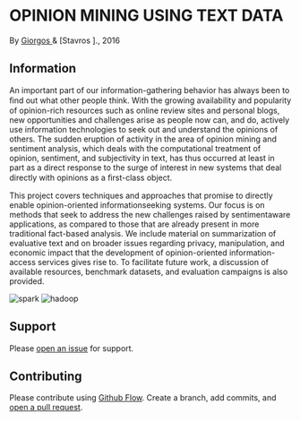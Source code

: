 # OPINION MINING USING TEXT DATA 

By [Giorgos ](https://gr.linkedin.com/in/george-zafaras-ab71a451) & [Stavros ]., 2016        

## Information

An important part of our information-gathering behavior has always been to ﬁnd out what other people think. With the growing availability and popularity of opinion-rich resources such as online review sites and personal blogs, new opportunities and challenges arise as people now can, and do, actively use information technologies to seek out and understand the opinions of others. The sudden eruption of activity in the area of opinion mining and sentiment analysis, which deals with the computational treatment of opinion, sentiment, and subjectivity in text, has thus occurred at least in part as a direct response to the surge of interest in new systems that deal directly with opinions as a ﬁrst-class object.

This project covers techniques and approaches that promise to directly enable opinion-oriented informationseeking systems. Our focus is on methods that seek to address the new challenges raised by sentimentaware applications, as compared to those that are already present in more traditional fact-based analysis. We include material on summarization of evaluative text and on broader issues regarding privacy, manipulation, and economic impact that the development of opinion-oriented information-access services gives rise to. To facilitate future work, a discussion of available resources, benchmark datasets, and evaluation campaigns is also provided.

![spark](https://media.licdn.com/mpr/mpr/AAEAAQAAAAAAAAV0AAAAJDQ0MDdlNjNhLTM0YzAtNGJjNy1hZTI1LWY0NDQ5ZjRmY2YwOA.png)
![hadoop](http://spark.apache.org/images/hadoop.jpg)

## Support

Please [open an issue](https://github.com/fraction/readme-boilerplate/issues/new) for support.

## Contributing

Please contribute using [Github Flow](https://guides.github.com/introduction/flow/). Create a branch, add commits, and [open a pull request](https://github.com/fraction/readme-boilerplate/compare/).
